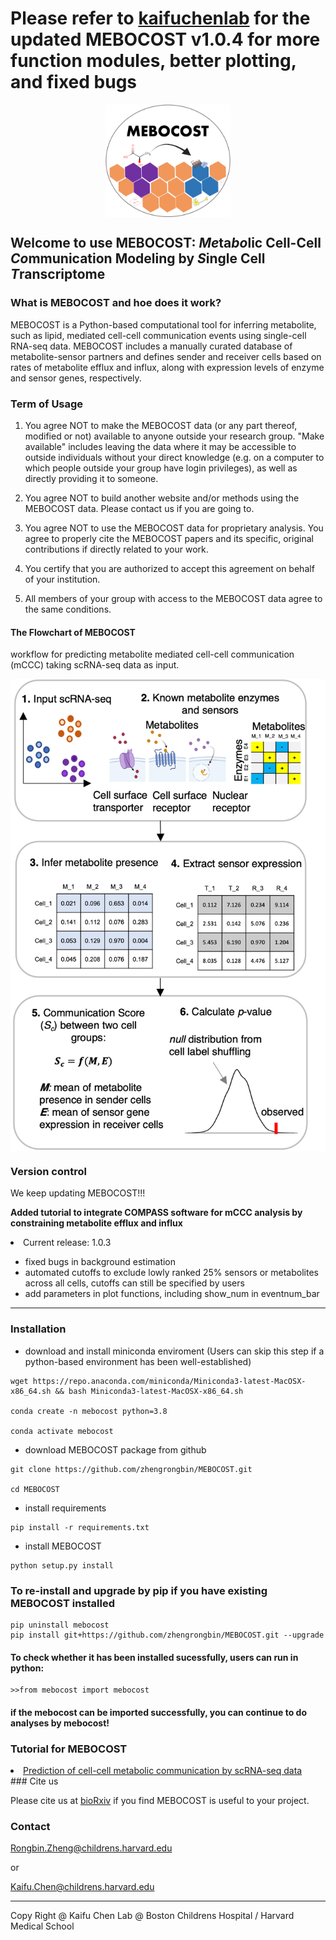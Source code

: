 <h1>Please refer to <a href="https://github.com/kaifuchenlab/MEBOCOST/" target='_blank'>kaifuchenlab</a> for the updated MEBOCOST v1.0.4 for more function modules, better plotting, and fixed bugs </h1>
<img src="./images/mebocost_logo.png" width="200" height="180" style='margin-left: auto; margin-right: auto;display: block;'></img>

## Welcome to use MEBOCOST: <I>Me</I>ta<I>bo</I>lic Cell-Cell <I>Co</I>mmunication Modeling by <I>S</I>ingle Cell <I>T</I>ranscriptome

### What is MEBOCOST and hoe does it work?
<p>MEBOCOST is a Python-based computational tool for inferring metabolite, such as lipid, mediated cell-cell communication events using single-cell RNA-seq data. MEBOCOST includes a manually curated database of metabolite-sensor partners and defines sender and receiver cells based on rates of metabolite efflux and influx, along with expression levels of enzyme and sensor genes, respectively.</p>

### Term of Usage
1. You agree NOT to make the MEBOCOST data (or any part thereof, modified or not) available to anyone outside your research group. "Make available" includes leaving the data where it may be accessible to outside individuals without your direct knowledge (e.g. on a computer to which people outside your group have login privileges), as well as directly providing it to someone.

2. You agree NOT to build another website and/or methods using the MEBOCOST data. Please contact us if you are going to.

3. You agree NOT to use the MEBOCOST data for proprietary analysis. You agree to properly cite the MEBOCOST papers and its specific, original contributions if directly related to your work.

4. You certify that you are authorized to accept this agreement on behalf of your institution.

5. All members of your group with access to the MEBOCOST data agree to the same conditions.


#### The Flowchart of MEBOCOST
<p>workflow for predicting metabolite mediated cell-cell communication (mCCC) taking scRNA-seq data as input.</p>
<img src='./images/mebocost_flowchart.png' style='margin-left: auto; margin-right: auto;display: block;'></img>

### Version control
<p>We keep updating MEBOCOST!!!</p>
<p><b>Added tutorial to integrate COMPASS software for mCCC analysis by constraining metabolite efflux and influx</b></p>
<li>Current release: 1.0.3</li>

- fixed bugs in background estimation
- automated cutoffs to exclude lowly ranked 25% sensors or metabolites across all cells, cutoffs can still be specified by users
- add parameters in plot functions, including show_num in eventnum_bar

<hr>

### Installation
* download and install miniconda enviroment (Users can skip this step if a python-based environment has been well-established)
```{bash}
wget https://repo.anaconda.com/miniconda/Miniconda3-latest-MacOSX-x86_64.sh && bash Miniconda3-latest-MacOSX-x86_64.sh

conda create -n mebocost python=3.8

conda activate mebocost
```
* download MEBOCOST package from github
```{bash}
git clone https://github.com/zhengrongbin/MEBOCOST.git

cd MEBOCOST
```
* install requirements
```{bash}
pip install -r requirements.txt
```
* install MEBOCOST
```{bash}
python setup.py install
```

### To re-install and upgrade by pip if you have existing MEBOCOST installed
```
pip uninstall mebocost
pip install git+https://github.com/zhengrongbin/MEBOCOST.git --upgrade
```


#### To check whether it has been installed sucessfully, users can run in python:
```{python}
>>from mebocost import mebocost
```
#### if the mebocost can be imported successfully, you can continue to do analyses by mebocost!

### Tutorial for MEBOCOST

<li><a href='./Demo_Communication_Prediction.ipynb' target='_blank'>Prediction of cell-cell metabolic communication by scRNA-seq data</a></li>
<!-- <li><a href='./Demo_Pathway_Inference.ipynb' target='_blank'>Inference of cell-cell metabolic communication associated pathways in receiver cells (in development and only Python3.8 supported)</a></li>
 -->
### Cite us
<p>Please cite us at <a href='https://www.biorxiv.org/content/10.1101/2022.05.30.494067v1' target='_blank'>bioRxiv</a> if you find MEBOCOST is useful to your project.</p>

### Contact
Rongbin.Zheng@childrens.harvard.edu

or

Kaifu.Chen@childrens.harvard.edu

<hr>
Copy Right @ Kaifu Chen Lab @ Boston Childrens Hospital / Harvard Medical School

